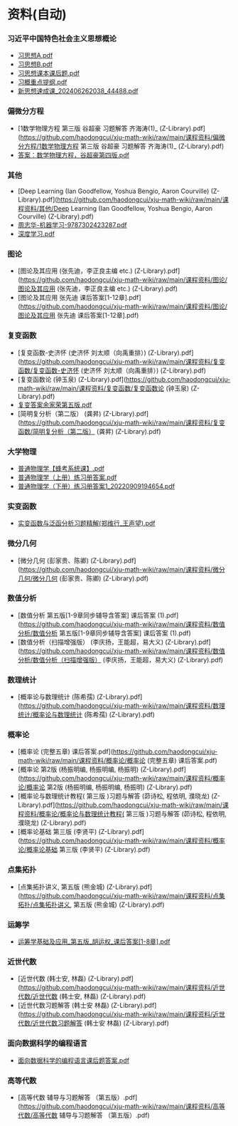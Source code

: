 # 资料(自动)
### 习近平中国特色社会主义思想概论
  - [习思想A.pdf](https://github.com/haodongcui/xju-math-wiki/raw/main/课程资料/习近平中国特色社会主义思想概论/习思想A.pdf)
  - [习思想B.pdf](https://github.com/haodongcui/xju-math-wiki/raw/main/课程资料/习近平中国特色社会主义思想概论/习思想B.pdf)
  - [习思想课本课后题.pdf](https://github.com/haodongcui/xju-math-wiki/raw/main/课程资料/习近平中国特色社会主义思想概论/习思想课本课后题.pdf)
  - [习概重点提纲.pdf](https://github.com/haodongcui/xju-math-wiki/raw/main/课程资料/习近平中国特色社会主义思想概论/习概重点提纲.pdf)
  - [新思想速成课_202406262038_44488.pdf](https://github.com/haodongcui/xju-math-wiki/raw/main/课程资料/习近平中国特色社会主义思想概论/新思想速成课_202406262038_44488.pdf)

### 偏微分方程
  - [1数学物理方程 第三版 谷超豪 习题解答 齐海涛(1)_ (Z-Library).pdf](https://github.com/haodongcui/xju-math-wiki/raw/main/课程资料/偏微分方程/1数学物理方程 第三版 谷超豪 习题解答 齐海涛(1)_ (Z-Library).pdf)
  - [答案：数学物理方程，谷超豪第四版.pdf](https://github.com/haodongcui/xju-math-wiki/raw/main/课程资料/偏微分方程/答案：数学物理方程，谷超豪第四版.pdf)

### 其他
  - [Deep Learning (Ian Goodfellow, Yoshua Bengio, Aaron Courville) (Z-Library).pdf](https://github.com/haodongcui/xju-math-wiki/raw/main/课程资料/其他/Deep Learning (Ian Goodfellow, Yoshua Bengio, Aaron Courville) (Z-Library).pdf)
  - [周志华-机器学习-9787302423287.pdf](https://github.com/haodongcui/xju-math-wiki/raw/main/课程资料/其他/周志华-机器学习-9787302423287.pdf)
  - [深度学习.pdf](https://github.com/haodongcui/xju-math-wiki/raw/main/课程资料/其他/深度学习.pdf)

### 图论
  - [图论及其应用 (张先迪，李正良主编 etc.) (Z-Library).pdf](https://github.com/haodongcui/xju-math-wiki/raw/main/课程资料/图论/图论及其应用 (张先迪，李正良主编 etc.) (Z-Library).pdf)
  - [图论及其应用 张先迪 课后答案[1-12章].pdf](https://github.com/haodongcui/xju-math-wiki/raw/main/课程资料/图论/图论及其应用 张先迪 课后答案[1-12章].pdf)

### 复变函数
  - [复变函数-史济怀 (史济怀  刘太顺（向禹重排）) (Z-Library).pdf](https://github.com/haodongcui/xju-math-wiki/raw/main/课程资料/复变函数/复变函数-史济怀 (史济怀  刘太顺（向禹重排）) (Z-Library).pdf)
  - [复变函数论 (钟玉泉) (Z-Library).pdf](https://github.com/haodongcui/xju-math-wiki/raw/main/课程资料/复变函数/复变函数论 (钟玉泉) (Z-Library).pdf)
  - [复变答案余家荣第五版.pdf](https://github.com/haodongcui/xju-math-wiki/raw/main/课程资料/复变函数/复变答案余家荣第五版.pdf)
  - [简明复分析（第二版） (龚昇) (Z-Library).pdf](https://github.com/haodongcui/xju-math-wiki/raw/main/课程资料/复变函数/简明复分析（第二版） (龚昇) (Z-Library).pdf)

### 大学物理
  - [普通物理学【蜂考系统课】.pdf](https://github.com/haodongcui/xju-math-wiki/raw/main/课程资料/大学物理/普通物理学【蜂考系统课】.pdf)
  - [普通物理学（上册）练习册答案.pdf](https://github.com/haodongcui/xju-math-wiki/raw/main/课程资料/大学物理/普通物理学（上册）练习册答案.pdf)
  - [普通物理学（下册）练习册答案1_20220909194654.pdf](https://github.com/haodongcui/xju-math-wiki/raw/main/课程资料/大学物理/普通物理学（下册）练习册答案1_20220909194654.pdf)

### 实变函数
  - [实变函数与泛函分析习题精解(郑维行_王声望).pdf](https://github.com/haodongcui/xju-math-wiki/raw/main/课程资料/实变函数/实变函数与泛函分析习题精解(郑维行_王声望).pdf)

### 微分几何
  - [微分几何 (彭家贵、陈卿) (Z-Library).pdf](https://github.com/haodongcui/xju-math-wiki/raw/main/课程资料/微分几何/微分几何 (彭家贵、陈卿) (Z-Library).pdf)

### 数值分析
  - [数值分析 第五版[1-9章同步辅导含答案] 课后答案 (1).pdf](https://github.com/haodongcui/xju-math-wiki/raw/main/课程资料/数值分析/数值分析 第五版[1-9章同步辅导含答案] 课后答案 (1).pdf)
  - [数值分析（扫描增强版） (李庆扬，王能超，易大义) (Z-Library).pdf](https://github.com/haodongcui/xju-math-wiki/raw/main/课程资料/数值分析/数值分析（扫描增强版） (李庆扬，王能超，易大义) (Z-Library).pdf)

### 数理统计
  - [概率论与数理统计 (陈希孺) (Z-Library).pdf](https://github.com/haodongcui/xju-math-wiki/raw/main/课程资料/数理统计/概率论与数理统计 (陈希孺) (Z-Library).pdf)

### 概率论
  - [概率论 (完整五章) 课后答案.pdf](https://github.com/haodongcui/xju-math-wiki/raw/main/课程资料/概率论/概率论 (完整五章) 课后答案.pdf)
  - [概率论 第2版 (杨振明编, 杨振明编, 杨振明) (Z-Library).pdf](https://github.com/haodongcui/xju-math-wiki/raw/main/课程资料/概率论/概率论 第2版 (杨振明编, 杨振明编, 杨振明) (Z-Library).pdf)
  - [概率论与数理统计教程( 第三版 )习题与解答 (茆诗松, 程依明, 濮晓龙) (Z-Library).pdf](https://github.com/haodongcui/xju-math-wiki/raw/main/课程资料/概率论/概率论与数理统计教程( 第三版 )习题与解答 (茆诗松, 程依明, 濮晓龙) (Z-Library).pdf)
  - [概率论基础 第三版 (李贤平) (Z-Library).pdf](https://github.com/haodongcui/xju-math-wiki/raw/main/课程资料/概率论/概率论基础 第三版 (李贤平) (Z-Library).pdf)

### 点集拓扑
  - [点集拓扑讲义, 第五版 (熊金城) (Z-Library).pdf](https://github.com/haodongcui/xju-math-wiki/raw/main/课程资料/点集拓扑/点集拓扑讲义, 第五版 (熊金城) (Z-Library).pdf)

### 运筹学
  - [运筹学基础及应用_第五版_胡运权_课后答案[1-8章].pdf](https://github.com/haodongcui/xju-math-wiki/raw/main/课程资料/运筹学/运筹学基础及应用_第五版_胡运权_课后答案[1-8章].pdf)

### 近世代数
  - [近世代数 (韩士安, 林磊) (Z-Library).pdf](https://github.com/haodongcui/xju-math-wiki/raw/main/课程资料/近世代数/近世代数 (韩士安, 林磊) (Z-Library).pdf)
  - [近世代数习题解答 (韩士安 林磊) (Z-Library).pdf](https://github.com/haodongcui/xju-math-wiki/raw/main/课程资料/近世代数/近世代数习题解答 (韩士安 林磊) (Z-Library).pdf)

### 面向数据科学的编程语言
  - [面向数据科学的编程语言课后题答案.pdf](https://github.com/haodongcui/xju-math-wiki/raw/main/课程资料/面向数据科学的编程语言/面向数据科学的编程语言课后题答案.pdf)

### 高等代数
  - [高等代数 辅导与习题解答 （第五版）.pdf](https://github.com/haodongcui/xju-math-wiki/raw/main/课程资料/高等代数/高等代数 辅导与习题解答 （第五版）.pdf)

